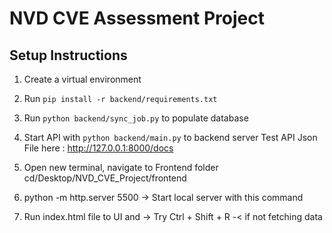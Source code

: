 # NVD CVE Assessment Project

## Setup Instructions

1. Create a virtual environment

2. Run `pip install -r backend/requirements.txt`

3. Run `python backend/sync_job.py` to populate database

4. Start API with `python backend/main.py` to backend server  Test API Json File here : http://127.0.0.1:8000/docs

5. Open new terminal, navigate to Frontend folder cd/Desktop/NVD_CVE_Project/frontend

6. python -m http.server 5500     -> Start local server with this command

7. Run index.html file to UI and  ->  Try Ctrl + Shift + R  -<  if not fetching data 
